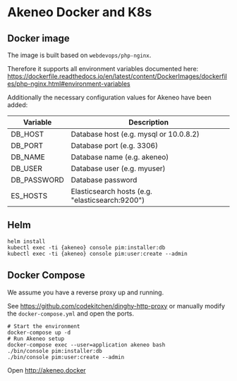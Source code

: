 # Akeneo Docker and K8s

## Docker image

The image is built based on `webdevops/php-nginx`.

Therefore it supports all environment variables documented here:
https://dockerfile.readthedocs.io/en/latest/content/DockerImages/dockerfiles/php-nginx.html#environment-variables

Additionally the necessary configuration values for Akeneo have been added:

| Variable    | Description                                     |
|-------------|-------------------------------------------------|
| DB_HOST     | Database host (e.g. mysql or 10.0.8.2)          |
| DB_PORT     | Database port (e.g. 3306)                       |
| DB_NAME     | Database name (e.g. akeneo)                     |
| DB_USER     | Database user (e.g. myuser)                     |
| DB_PASSWORD | Database password                               |
| ES_HOSTS    | Elasticsearch hosts (e.g. "elasticsearch:9200") |

## Helm

```shell script
helm install
kubectl exec -ti {akeneo} console pim:installer:db
kubectl exec -ti {akeneo} console pim:user:create --admin
```

## Docker Compose

We assume you have a reverse proxy up and running.

See https://github.com/codekitchen/dinghy-http-proxy or manually modify the `docker-compose.yml` and open the ports.

```shell script
# Start the environment
docker-compose up -d
# Run Akeneo setup
docker-compose exec --user=application akeneo bash
./bin/console pim:installer:db
./bin/console pim:user:create --admin
```

Open http://akeneo.docker
